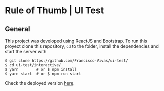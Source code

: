# Rule of Thumb | UI Test

## General

This project was developed using ReactJS and Bootstrap. To run this proyect clone this repository, `cd` to the folder, install the dependencies and start the server with

```shell
$ git clone https://github.com/Francisco-Vivas/ui-test/
$ cd ui-test/interactive/
$ yarn        # or $ npm install
$ yarn start  # or $ npm run start
```

Check the deployed version [here](https://rule-of-thumb-interactive.netlify.app/).
